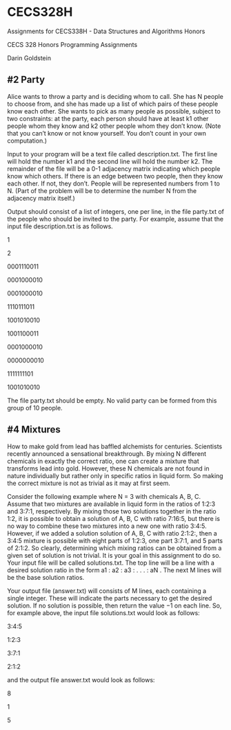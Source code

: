 # CECS328H
Assignments for CECS338H - Data Structures and Algorithms Honors

CECS 328 Honors Programming Assignments

Darin Goldstein


## #2 Party
Alice wants to throw a party and is deciding whom to call. She has N people to
choose from, and she has made up a list of which pairs of these people know each
other. She wants to pick as many people as possible, subject to two constraints:
at the party, each person should have at least k1 other people whom they know
and k2 other people whom they don’t know. (Note that you can’t know or not
know yourself. You don’t count in your own computation.)

Input to your program will be a text file called description.txt. The first
line will hold the number k1 and the second line will hold the number k2. The
remainder of the file will be a 0-1 adjacency matrix indicating which people
know which others. If there is an edge between two people, then they know
each other. If not, they don’t. People will be represented numbers from 1 to N.
(Part of the problem will be to determine the number N from the adjacency
matrix itself.)

Output should consist of a list of integers, one per line, in the file party.txt
of the people who should be invited to the party.
For example, assume that the input file description.txt is as follows.

1

2

0001110011

0001000010

0001000010

1110111011

1001010010

1001100011

0001000010

0000000010

1111111101

1001010010

The file party.txt should be empty. No valid party can be formed from this
group of 10 people.



## #4 Mixtures
How to make gold from lead has baffled alchemists for centuries. Scientists
recently announced a sensational breakthrough. By mixing N different chemicals in exactly the correct ratio, one can create a mixture that transforms lead
into gold. However, these N chemicals are not found in nature individually but
rather only in specific ratios in liquid form. So making the correct mixture is
not as trivial as it may at first seem.

Consider the following example where N = 3 with chemicals A, B, C. Assume that two mixtures are available in liquid form in the ratios of 1:2:3 and
3:7:1, respectively. By mixing those two solutions together in the ratio 1:2, it
is possible to obtain a solution of A, B, C with ratio 7:16:5, but there is no way
to combine these two mixtures into a new one with ratio 3:4:5. However, if we
added a solution solution of A, B, C with ratio 2:1:2:, then a 3:4:5 mixture is
possible with eight parts of 1:2:3, one part 3:7:1, and 5 parts of 2:1:2.
So clearly, determining which mixing ratios can be obtained from a given set
of solution is not trivial. It is your goal in this assignment to do so.
Your input file will be called solutions.txt. The top line will be a line with
a desired solution ratio in the form a1 : a2 : a3 : . . . : aN . The next M lines will
be the base solution ratios.

Your output file (answer.txt) will consists of M lines, each containing a single
integer. These will indicate the parts necessary to get the desired solution. If
no solution is possible, then return the value −1 on each line.
So, for example above, the input file solutions.txt would look as follows:

3:4:5

1:2:3

3:7:1

2:1:2

and the output file answer.txt would look as follows:

8

1

5


